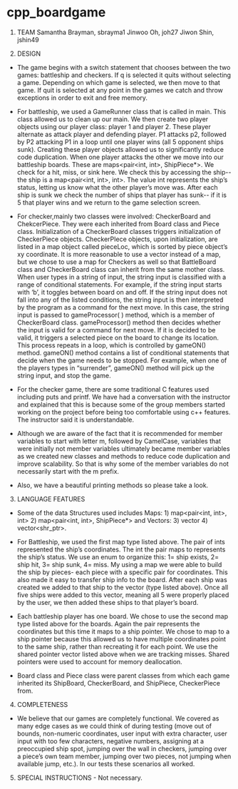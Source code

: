 # cpp_boardgame

1. TEAM
Samantha Brayman, sbrayma1 
Jinwoo Oh, joh27
Jiwon Shin, jshin49

2. DESIGN
* The game begins with a switch statement that chooses between the two games: battleship and checkers.  If q is selected it quits without selecting a game.  Depending on which game is selected, we then move to that game.  If quit is selected at any point in the games we catch and throw exceptions in order to exit and free memory.

* For battleship, we used a GameRunner class that is called in main.  This class allowed us to clean up our main.  We then create two player objects using our player class: player 1 and player 2.  These player alternate as attack player and defending player.  P1 attacks p2, followed by P2 attacking P1 in a loop until one player wins (all 5 opponent ships sunk).  Creating these player objects allowed us to significantly reduce code duplication.  When one player attacks the other we move into our battleship boards.  These are maps<pair<int, int>, ShipPiece*>.  We check for a hit, miss, or sink here.  We check this by accessing the ship-- the ship is a map<pair<int, int>, int>.   The value int represents the ship’s status, letting us know what the other player’s move was.  After each ship is sunk we check the number of ships that player has sunk-- if it is 5 that player wins and we return to the game selection screen.

* For checker,mainly two classes were involved: CheckerBoard and ChekcerPiece. They were each inherited from Board class and Piece class. Initialization of a CheckerBoard classes triggers initialization of CheckerPiece objects. CheckerPIece objects, upon initialization, are listed in a map object called pieceLoc, which is sorted by piece object’s xy coordinate. It is more reasonable to use a vector instead of a map, but we chose to use a map for Checkers as well so that BattleBoard class and CheckerBoard class can inherit from the same mother class. When user types in a string of input, the string input is classified with a range of conditional statements. For example, if the string input starts with ‘b’, it toggles between board on and off. If the string input does not fall into any of the listed conditions, the string input is then interpreted by the program as a command for the next move. In this case, the string input is passed to gameProcessor( ) method, which is a member of CheckerBoard class. gameProcessor() method then decides whether the input is valid for a command for next move. If it is decided to be valid, it triggers a selected piece on the board to change its location. This process repeats in a loop, which is controlled by gameON() method. gameON() method contains a list of conditional statements that decide when the game needs to be stopped. For example, when one of the players types in “surrender”, gameON() method will pick up the string input, and stop the game. 

* For the checker game, there are some traditional C features used including puts and printf. We have had a conversation with the instructor and explained that this is because some of the group members started working on the project before being too comfortable using c++ features. The instructor said it is understandable.

* Although we are aware of the fact that it is recommended for member variables to start with letter m, followed by CamelCase, variables that were initially not member variables ultimately became member variables as we created new classes and methods to reduce code duplication and improve scalability. So that is why some of the member variables do not necessarily start with the m prefix.

* Also, we have a beautiful printing methods so please take a look.

3. LANGUAGE FEATURES
* Some of the data Structures used includes Maps:  1) map<pair<int, int>, int>   2) map<pair<int, int>, ShipPiece*> and Vectors:  3) vector<ShipPiece>    4) vector<shr_ptr<ShipPiece>>.

* For Battleship, we used the first map type listed above.  The pair of ints represented the ship’s coordinates.  The int the pair maps to represents the ship’s status.  We use an enum to organize this: 1= ship exists, 2= ship hit, 3= ship sunk, 4= miss.  My using a map we were able to build the ship by pieces- each piece with a specific pair for coordinates.  This also made it easy to transfer ship info to the board.  After each ship was created we added to that ship to the vector (type listed above).  Once all five ships were added to this vector, meaning all 5 were properly placed by the user, we then added these ships to that player’s board.

* Each battleship player has one board.  We chose to use the second map type listed above for the boards.  Again the pair represents the coordinates but this time it maps to a ship pointer. We chose to map to a ship pointer because this allowed us to have multiple coordinates point to the same ship, rather than recreating it for each point.   We use the shared pointer vector listed above when we are tracking misses. Shared pointers were used to account for memory deallocation.

* Board class and Piece class were parent classes from which each game inherited its ShipBoard, CheckerBoard, and ShipPiece, CheckerPiece from.

4. COMPLETENESS
* We believe that our games are completely functional. We covered as many edge cases as we could think of during testing (move out of bounds, non-numeric coordinates, user input with extra character, user input with too few characters, negative numbers, assigning at a preoccupied ship spot, jumping over the wall in checkers, jumping over a piece’s own team member, jumping over two pieces, not jumping when available jump, etc.). In our tests these scenarios all worked.

5. SPECIAL INSTRUCTIONS - Not necessary.
